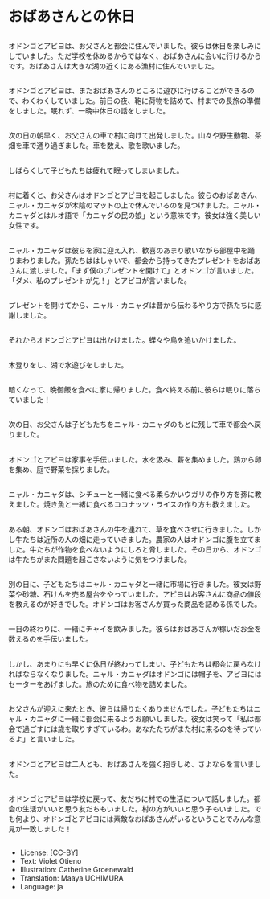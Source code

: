 # おばあさんとの休日

##
オドンゴとアピヨは、お父さんと都会に住んでいました。彼らは休日を楽しみにしていました。ただ学校を休めるからではなく、おばあさんに会いに行けるからです。おばあさんは大きな湖の近くにある漁村に住んでいました。

##
オドンゴとアピヨは、またおばあさんのところに遊びに行けることができるので、わくわくしていました。前日の夜、鞄に荷物を詰めて、村までの長旅の準備をしました。眠れず、一晩中休日の話をしました。

##
次の日の朝早く、お父さんの車で村に向けて出発しました。山々や野生動物、茶畑を車で通り過ぎました。車を数え、歌を歌いました。

##
しばらくして子どもたちは疲れて眠ってしまいました。

##
村に着くと、お父さんはオドンゴとアピヨを起こしました。彼らのおばあさん、ニャル・カニャダが木陰のマットの上で休んでいるのを見つけました。ニャル・カニャダとはルオ語で「カニャダの民の娘」という意味です。彼女は強く美しい女性です。

##
ニャル・カニャダは彼らを家に迎え入れ、歓喜のあまり歌いながら部屋中を踊りまわりました。孫たちははしゃいで、都会から持ってきたプレゼントをおばあさんに渡しました。「まず僕のプレゼントを開けて」とオドンゴが言いました。「ダメ、私のプレゼントが先！」とアピヨが言いました。

##
プレゼントを開けてから、ニャル・カニャダは昔から伝わるやり方で孫たちに感謝しました。

##
それからオドンゴとアピヨは出かけました。蝶々や鳥を追いかけました。

##
木登りをし、湖で水遊びをしました。

##
暗くなって、晩御飯を食べに家に帰りました。食べ終える前に彼らは眠りに落ちていました！

##
次の日、お父さんは子どもたちをニャル・カニャダのもとに残して車で都会へ戻りました。

##
オドンゴとアピヨは家事を手伝いました。水を汲み、薪を集めました。鶏から卵を集め、庭で野菜を採りました。

##
ニャル・カニャダは、シチューと一緒に食べる柔らかいウガリの作り方を孫に教えました。焼き魚と一緒に食べるココナッツ・ライスの作り方も教えました。

##
ある朝、オドンゴはおばあさんの牛を連れて、草を食べさせに行きました。しかし牛たちは近所の人の畑に走っていきました。農家の人はオドンゴに腹を立てました。牛たちが作物を食べないようにしろと脅しました。その日から、オドンゴは牛たちがまた問題を起こさないように気をつけました。

##
別の日に、子どもたちはニャル・カニャダと一緒に市場に行きました。彼女は野菜や砂糖、石けんを売る屋台をやっていました。アピヨはお客さんに商品の値段を教えるのが好きでした。オドンゴはお客さんが買った商品を詰める係でした。

##
一日の終わりに、一緒にチャイを飲みました。彼らはおばあさんが稼いだお金を数えるのを手伝いました。

##
しかし、あまりにも早くに休日が終わってしまい、子どもたちは都会に戻らなければならなくなりました。ニャル・カニャダはオドンゴには帽子を、アピヨにはセーターをあげました。旅のために食べ物を詰めました。

##
お父さんが迎えに来たとき、彼らは帰りたくありませんでした。子どもたちはニャル・カニャダに一緒に都会に来るようお願いしました。彼女は笑って「私は都会で過ごすには歳を取りすぎているわ。あなたたちがまた村に来るのを待っているよ」と言いました。

##
オドンゴとアピヨは二人とも、おばあさんを強く抱きしめ、さよならを言いました。

##
オドンゴとアピヨは学校に戻って、友だちに村での生活について話しました。都会の生活がいいと思う友だちもいました。村の方がいいと思う子もいました。でも何より、オドンゴとアピヨには素敵なおばあさんがいるということでみんな意見が一致しました！

##
* License: [CC-BY]
* Text: Violet Otieno
* Illustration: Catherine Groenewald
* Translation: Maaya UCHIMURA
* Language: ja
